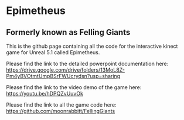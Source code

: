# Epimetheus 
## Formerly known as Felling Giants

This is the github page containing all the code for the interactive kinect game for Unreal 5.1 called Epimetheus.

Please find the link to the detailed powerpoint documentation here:
https://drive.google.com/drive/folders/13MoL8Z-Pm4yBVOtmtUmpBSrFWUcrydsn?usp=sharing

Please find the link to the video demo of the game here:
https://youtu.be/hDPQZvUuvOk

Please find the link to all the game code here:
https://github.com/moonrabbitt/FellingGiants

 
